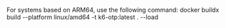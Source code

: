 For systems based on ARM64, use the following command:
docker buildx build --platform linux/amd64 -t k6-otp:latest . --load
